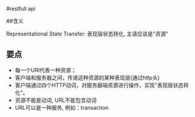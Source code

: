#restfull api

##含义

Representational State Transfer: 表现层状态转化, 主语应该是"资源"

## 要点
* 每一个URI代表一种资源；
* 客户端和服务器之间，传递这种资源的某种表现层(通过http头)
* 客户端通过四个HTTP动词，对服务器端资源进行操作，实现"表现层状态转化"。
* 资源不能是动词, URL不能包含动词
* URL可以是一种服务, 例如：transaction


